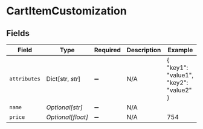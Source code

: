 # CartItemCustomization


## Fields

| Field                                  | Type                                   | Required                               | Description                            | Example                                |
| -------------------------------------- | -------------------------------------- | -------------------------------------- | -------------------------------------- | -------------------------------------- |
| `attributes`                           | Dict[str, *str*]                       | :heavy_minus_sign:                     | N/A                                    | {<br/>"key1": "value1",<br/>"key2": "value2"<br/>} |
| `name`                                 | *Optional[str]*                        | :heavy_minus_sign:                     | N/A                                    |                                        |
| `price`                                | *Optional[float]*                      | :heavy_minus_sign:                     | N/A                                    | 754                                    |